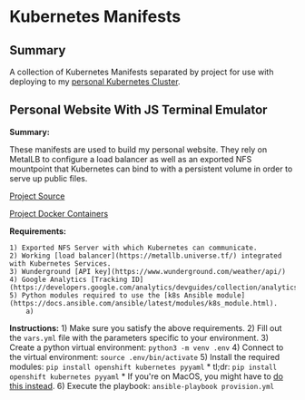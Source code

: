# Kubernetes Manifests 

## Summary

A collection of Kubernetes Manifests separated by project for use with deploying to my [personal Kubernetes Cluster](https://github.com/zimmertr/Bootstrap-Kubernetes-with-QEMU).

## Personal Website With JS Terminal Emulator

**Summary:**

These manifests are used to build my personal website. They rely on MetalLB to configure a load balancer as well as an exported NFS mountpoint that Kubernetes can bind to with a persistent volume in order to serve up public files. 

[Project Source](https://github.com/zimmertr/Personal-Website-With-JS-Terminal-Emulator)

[Project Docker Containers](https://github.com/zimmertr/Personal-Website-With-JS-Terminal-Emulator/tree/master/Docker)

**Requirements:**

    1) Exported NFS Server with which Kubernetes can communicate.
    2) Working [load balancer](https://metallb.universe.tf/) integrated with Kubernetes Services.
    3) Wunderground [API key](https://www.wunderground.com/weather/api/)
    4) Google Analytics [Tracking ID](https://developers.google.com/analytics/devguides/collection/analyticsjs/)
    5) Python modules required to use the [k8s Ansible module](https://docs.ansible.com/ansible/latest/modules/k8s_module.html).
        a) 

**Instructions:**
    1) Make sure you satisfy the above requirements. 
    2) Fill out the `vars.yml` file with the parameters specific to your environment.
    3) Create a python virtual environment: `python3 -m venv .env`
    4) Connect to the virtual environment: `source .env/bin/activate`
    5) Install the required modules: `pip install openshift kubernetes pyyaml`
        * tl;dr: `pip install openshift kubernetes pyyaml`
        * If you're on MacOS, you might have to [do this instead](https://github.com/ansible/ansible/issues/43637#issuecomment-443495763).
    6) Execute the playbook: `ansible-playbook provision.yml`

